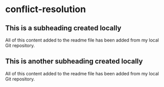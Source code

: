 # conflict-resolution

## This is a subheading created locally

All of this content added to the readme file has been added from my local Git repository. 

## This is another subheading created locally 

All of this content added to the readme file has been added from my local Git repository. 